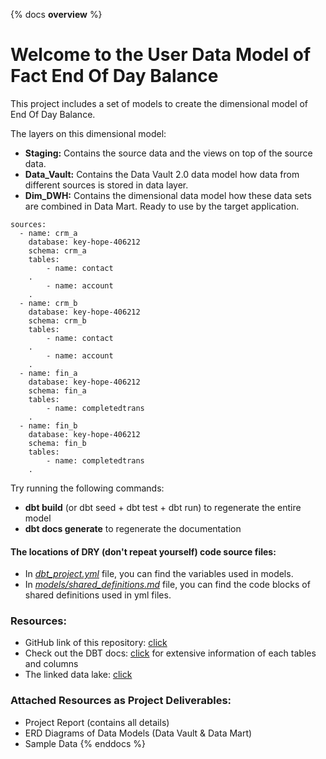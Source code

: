 {% docs __overview__ %}
# Welcome to the User Data Model of Fact End Of Day Balance
This project includes a set of models to create the dimensional model of End Of Day Balance.

The layers on this dimensional model:
- **Staging:** Contains the source data and the views on top of the source data.
- **Data_Vault:** Contains the Data Vault 2.0 data model how data from different sources is stored in data layer.
- **Dim_DWH:** Contains the dimensional data model how these data sets are combined in Data Mart. Ready to use by the target application.

```
sources:
  - name: crm_a
    database: key-hope-406212
    schema: crm_a
    tables:
        - name: contact
    .
        - name: account
    .
  - name: crm_b
    database: key-hope-406212
    schema: crm_b
    tables:
        - name: contact
    .
        - name: account
    .
  - name: fin_a
    database: key-hope-406212
    schema: fin_a
    tables:
        - name: completedtrans
    .
  - name: fin_b
    database: key-hope-406212
    schema: fin_b
    tables:
        - name: completedtrans
    .
```

Try running the following commands:
- **dbt build** (or dbt seed + dbt test + dbt run) to regenerate the entire model
- **dbt docs generate** to regenerate the documentation

#### The locations of DRY (don't repeat yourself) code source files:
- In [*dbt_project.yml*](https://github.com/aydanalyanakcicigul/dbtaa/blob/main/dbt_project.yml) file, you can find the variables used in models.
- In [*models/shared_definitions.md*](https://github.com/aydanalyanakcicigul/dbtaa/blob/main/models/shared_definitions.md) file, you can find the code blocks of shared definitions used in yml files.

### Resources:
- GitHub link of this repository: [click](https://github.com/aydanalyanakcicigul/dbtaa/tree/main)
- Check out the DBT docs: [click](https://aydanalyanakcicigul.github.io/dbtaa/#!/overview) for extensive information of each tables and columns
- The linked data lake: [click](https://console.cloud.google.com/bigquery?project=key-hope-406212)

### Attached Resources as Project Deliverables:
- Project Report (contains all details)
- ERD Diagrams of Data Models (Data Vault & Data Mart)
- Sample Data
{% enddocs %}
